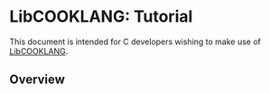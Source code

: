 LibCOOKLANG: Tutorial
==================

This document is intended for C developers wishing to make use of
[LibCOOKLANG](https://github.com/cooklang/cooklang-c).

Overview
--------


